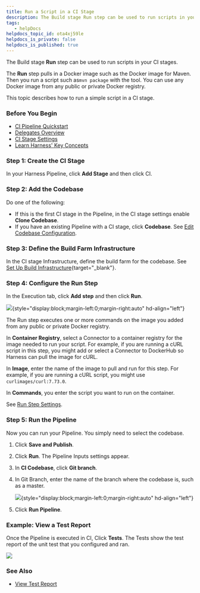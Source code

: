 ```yaml
---
title: Run a Script in a CI Stage
description: The Build stage Run step can be used to run scripts in your CI stages. The Run step pulls in a Docker image such as the Docker image for Maven. Then you run a script such as mvn package with the tool…
tags: 
   - helpDocs
helpdocs_topic_id: ota4xj59le
helpdocs_is_private: false
helpdocs_is_published: true
---
```


The Build stage **Run** step can be used to run scripts in your CI
stages.

The **Run** step pulls in a Docker image such as the Docker image for
Maven. Then you run a script such as`mvn package` with the tool. You can
use any Docker image from any public or private Docker registry.

This topic describes how to run a simple script in a CI stage.

### Before You Begin

-   [CI Pipeline
    Quickstart](https://ngdocs.harness.io/article/x0d77ktjw8-ci-pipeline-quickstart)
-   [Delegates
    Overview](https://ngdocs.harness.io/article/2k7lnc7lvl-delegates-overview)
-   [CI Stage
    Settings](https://ngdocs.harness.io/article/yn4x8vzw3q-ci-stage-settings)
-   [Learn Harness\' Key
    Concepts](https://ngdocs.harness.io/article/hv2758ro4e-learn-harness-key-concepts)

### Step 1: Create the CI Stage

In your Harness Pipeline, click **Add Stage** and then click CI.

### Step 2: Add the Codebase

Do one of the following:

-   If this is the first CI stage in the Pipeline, in the CI stage
    settings enable **Clone Codebase**.
-   If you have an existing Pipeline with a CI stage, click
    **Codebase**. See [Edit Codebase Configuration]().

### Step 3: Define the Build Farm Infrastructure

In the CI stage Infrastructure, define the build farm for the codebase.
See [Set Up Build
Infrastructure](/category/rg8mrhqm95-set-up-build-infrastructure){target="_blank"}.

### Step 4: Configure the Run Step

In the Execution tab, click **Add** **step** and then click **Run**.

![](https://files.helpdocs.io/i5nl071jo5/articles/ota4xj59le/1625209864101/m-j-1-lr-06-ym-d-9-zml-tr-6-q-bh-mopb-7-axr-wzgz-z-2-ps-wp-ywfk-eb-4-g-f-2-y-y-7-wmaj-bb-j-uum-jtadr-0-d-mdq-kgm-3-cx-jbqk-kk-2-srm-9-aalmht-xkumes-jl-nag-b-63-ki-ni-tby-7-jgd-5-s-sosn-rivzj-y){style="display:block;margin-left:0;margin-right:auto"
hd-align="left"}

The Run step executes one or more commands on the image you added from
any public or private Docker registry.

In **Container Registry**, select a Connector to a container registry
for the image needed to run your script. For example, if you are running
a cURL script in this step, you might add or select a Connector to
DockerHub so Harness can pull the image for cURL.

In **Image**, enter the name of the image to pull and run for this step.
For example, if you are running a cURL script, you might use
`curlimages/curl:7.73.0`.

In **Commands**, you enter the script you want to run on the container.

See [Run Step
Settings](https://ngdocs.harness.io/article/1i1ttvftm4-run-step-settings).

### Step 5: Run the Pipeline

Now you can run your Pipeline. You simply need to select the codebase.

1.  Click **Save and Publish**.

2.  Click **Run**. The Pipeline Inputs settings appear.

3.  In **CI Codebase**, click **Git branch**.

4.  In Git Branch, enter the name of the branch where the codebase is,
    such as a master.

    ![](https://files.helpdocs.io/i5nl071jo5/articles/ota4xj59le/1625209923841/e-11-g-x-0-l-5-w-c-eg-ei-2-n-ul-6-ldu-8-b-mi-ji-jb-k-apxu-r-g-kw-yupq-87-awar-il-3-o-49-mfknq-gikb-dkeyk-5-sw-1-a-c-9-k-njc-lc-3-e-x-3-y-9-wwkm-hj-q-mf-htrkw-sk-djm-8-sce-qrx-gro-mu-7-o-nh-dq){style="display:block;margin-left:0;margin-right:auto"
    hd-align="left"}

5.  Click **Run Pipeline**.

### Example: View a Test Report

Once the Pipeline is executed in CI, Click **Tests**. The Tests show the
test report of the unit test that you configured and ran. 

![](https://files.helpdocs.io/i5nl071jo5/articles/ota4xj59le/1625209945023/ahgq-6-x-8-f-3-ym-lu-fttatcc-ubya-wk-z-4-b-gg-8-j-tr-ufsg-jucz-t-8-p-3-xrsx-n-71-i-xq-gwk-zykz-e-rw-k-5-ma-jhal-4-b-rrugm-k-ncja-8-av-dys-93-nagn-m-1-sf-c-4-i-i-7-a-rn-bviy-b-8-abfw-52-hkm-4)

### See Also

-   [View Test
    Report](https://ngdocs.harness.io/article/sof7n3qjap-viewing-tests)
